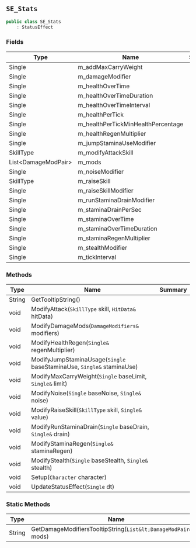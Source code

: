 ## `SE_Stats`

```csharp
public class SE_Stats
    : StatusEffect

```

### Fields

| Type | Name | Summary | 
| --- | --- | --- | 
| Single | m_addMaxCarryWeight |  | 
| Single | m_damageModifier |  | 
| Single | m_healthOverTime |  | 
| Single | m_healthOverTimeDuration |  | 
| Single | m_healthOverTimeInterval |  | 
| Single | m_healthPerTick |  | 
| Single | m_healthPerTickMinHealthPercentage |  | 
| Single | m_healthRegenMultiplier |  | 
| Single | m_jumpStaminaUseModifier |  | 
| SkillType | m_modifyAttackSkill |  | 
| List&lt;DamageModPair&gt; | m_mods |  | 
| Single | m_noiseModifier |  | 
| SkillType | m_raiseSkill |  | 
| Single | m_raiseSkillModifier |  | 
| Single | m_runStaminaDrainModifier |  | 
| Single | m_staminaDrainPerSec |  | 
| Single | m_staminaOverTime |  | 
| Single | m_staminaOverTimeDuration |  | 
| Single | m_staminaRegenMultiplier |  | 
| Single | m_stealthModifier |  | 
| Single | m_tickInterval |  | 


### Methods

| Type | Name | Summary | 
| --- | --- | --- | 
| String | GetTooltipString() |  | 
| void | ModifyAttack(`SkillType` skill, `HitData&` hitData) |  | 
| void | ModifyDamageMods(`DamageModifiers&` modifiers) |  | 
| void | ModifyHealthRegen(`Single&` regenMultiplier) |  | 
| void | ModifyJumpStaminaUsage(`Single` baseStaminaUse, `Single&` staminaUse) |  | 
| void | ModifyMaxCarryWeight(`Single` baseLimit, `Single&` limit) |  | 
| void | ModifyNoise(`Single` baseNoise, `Single&` noise) |  | 
| void | ModifyRaiseSkill(`SkillType` skill, `Single&` value) |  | 
| void | ModifyRunStaminaDrain(`Single` baseDrain, `Single&` drain) |  | 
| void | ModifyStaminaRegen(`Single&` staminaRegen) |  | 
| void | ModifyStealth(`Single` baseStealth, `Single&` stealth) |  | 
| void | Setup(`Character` character) |  | 
| void | UpdateStatusEffect(`Single` dt) |  | 


### Static Methods

| Type | Name | Summary | 
| --- | --- | --- | 
| String | GetDamageModifiersTooltipString(`List&lt;DamageModPair&gt;` mods) |  | 



